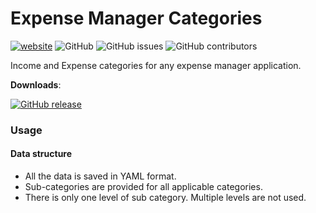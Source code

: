 # Expense Manager Categories
[![website](https://img.shields.io/badge/View-website-blue.svg?style=flat-square&logo=mozilla%20firefox)](https://kolappannathan.github.io/projects/expense-manager-categories/index.html)
![GitHub](https://img.shields.io/github/license/kolappannathan/expense-manager-categories.svg?style=flat-square)
![GitHub issues](https://img.shields.io/github/issues/kolappannathan/expense-manager-categories.svg?style=flat-square)
![GitHub contributors](https://img.shields.io/github/contributors/kolappannathan/expense-manager-categories.svg?color=orange&style=flat-square)

Income and Expense categories for any expense manager application.

**Downloads**:

[![GitHub release](https://img.shields.io/github/release/kolappannathan/expense-manager-categories.svg?logo=github&style=flat-square)](https://github.com/kolappannathan/expense-manager-categories/releases)

### Usage
#### Data structure
 - All the data is saved in YAML format.
 - Sub-categories are provided for all applicable categories.
 - There is only one level of sub category. Multiple levels are not used.
